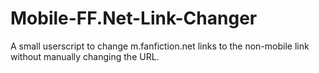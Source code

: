 # Mobile-FF.Net-Link-Changer
A small userscript to change m.fanfiction.net links to the non-mobile link without manually changing the URL.
